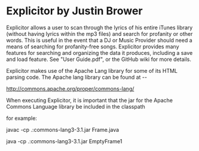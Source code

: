 Explicitor by Justin Brower
==========

Explicitor allows a user to scan through the lyrics of his entire iTunes library (without having lyrics within the mp3 files) and search for profanity or other words. This is useful in the event that a DJ or Music Provider should need a means of searching for profanity-free songs. Explicitor provides many features for searching and organizing the data it produces, including a save and load feature. See "User Guide.pdf", or the GitHub wiki for more details.


Explicitor makes use of the Apache Lang library for some of its HTML parsing code. 
The Apache lang library can be found at -- 

http://commons.apache.org/proper/commons-lang/

When executing Explicitor, it is important that the jar for the Apache Commons Language library be included in the classpath

for example:

javac -cp .:commons-lang3-3.1.jar Frame.java

java -cp .:commons-lang3-3.1.jar EmptyFrame1


